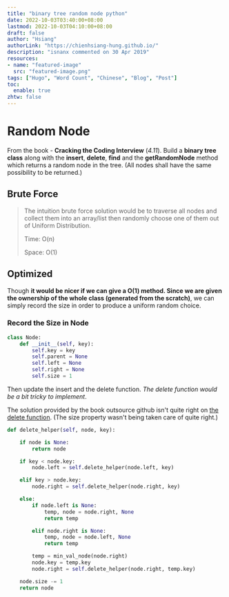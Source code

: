 ```yaml
---
title: "binary tree random node python"
date: 2022-10-03T03:40:00+08:00
lastmod: 2022-10-03T04:10:00+08:00
draft: false
author: "Hsiang"
authorLink: "https://chienhsiang-hung.github.io/"
description: "isnanx commented on 30 Apr 2019"
resources:
- name: "featured-image"
  src: "featured-image.png"
tags: ["Hugo", "Word Count", "Chinese", "Blog", "Post"]
toc:
  enable: true
zhtw: false
---
```

# Random Node
From the book - **Cracking the Coding Interview** (*4.11*).
Build a **binary tree class** along with the **insert**, **delete**, **find** and the **getRandomNode** method which returns a random node in the tree. (All nodes shall have the same possibility to be returned.)

## Brute Force
> The intuition brute force solution would be to traverse all nodes and collect them into an array/list then randomly choose one of them out of Uniform Distribution.
> 
> Time: O(n)
>
> Space: O(1)

## Optimized
Though **it would be nicer if we can give a O(1) method. Since we are given the ownership of the whole class (generated from the scratch)**, we can simply record the size in order to produce a uniform random choice.

### Record the Size in Node
```python
class Node:
    def __init__(self, key):
        self.key = key
        self.parent = None
        self.left = None
        self.right = None
        self.size = 1
```

Then update the insert and the delete function. *The delete function would be a bit tricky to implement*.

The solution provided by the book outsource github isn't quite right on [the delete function](https://github.com/careercup/CtCI-6th-Edition-Python/blob/master/chapter_04/p11_random_node.py#L52). (The size property wasn't being taken care of quite right.)
```python
def delete_helper(self, node, key):

    if node is None:
        return node

    if key < node.key:
        node.left = self.delete_helper(node.left, key)

    elif key > node.key:
        node.right = self.delete_helper(node.right, key)

    else:
        if node.left is None:
            temp, node = node.right, None
            return temp

        elif node.right is None:
            temp, node = node.left, None
            return temp

        temp = min_val_node(node.right)
        node.key = temp.key
        node.right = self.delete_helper(node.right, temp.key)

    node.size -= 1
    return node
```